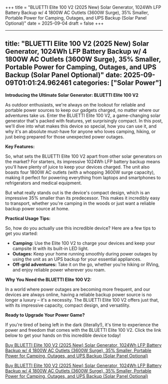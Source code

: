 +++
title = "BLUETTI Elite 100 V2 (2025 New) Solar Generator, 1024Wh LFP Battery Backup w/ 4 1800W AC Outlets (3600W Surge), 35% Smaller, Portable Power for Camping, Outages, and UPS Backup (Solar Panel Optional)"
date = 2025-09-04
draft = false
+++

---
title: "BLUETTI Elite 100 V2 (2025 New) Solar Generator, 1024Wh LFP Battery Backup w/ 4 1800W AC Outlets (3600W Surge), 35% Smaller, Portable Power for Camping, Outages, and UPS Backup (Solar Panel Optional)"
date: 2025-09-09T01:01:24.962461
categories: ["Solar Power"]
---
**Introducing the Ultimate Solar Generator: BLUETTI Elite 100 V2**

As outdoor enthusiasts, we're always on the lookout for reliable and portable power sources to keep our gadgets charged, no matter where our adventures take us. Enter the BLUETTI Elite 100 V2, a game-changing solar generator that's packed with features, yet surprisingly compact. In this post, we'll dive into what makes this device so special, how you can use it, and why it's an absolute must-have for anyone who loves camping, hiking, or just being prepared for those unexpected power outages.

**Key Features:**

So, what sets the BLUETTI Elite 100 V2 apart from other solar generators on the market? For starters, its impressive 1024Wh LFP battery backup means you'll have plenty of juice to keep your devices charged. The unit also boasts four 1800W AC outlets (with a whopping 3600W surge capacity), making it perfect for powering everything from laptops and smartphones to refrigerators and medical equipment.

But what really stands out is the device's compact design, which is an impressive 35% smaller than its predecessor. This makes it incredibly easy to transport, whether you're camping in the woods or just want a reliable backup power source at home.

**Practical Usage Tips:**

So, how do you actually use this incredible device? Here are a few tips to get you started:

* **Camping:** Use the Elite 100 V2 to charge your devices and keep your campsite lit with its built-in LED light.
* **Outages:** Keep your home running smoothly during power outages by using the unit as an UPS backup for your essential appliances.
* **Off-grid adventures:** Take it on the go, whether you're hiking or RVing, and enjoy reliable power wherever you roam.

**Why You Need the BLUETTI Elite 100 V2:**

In a world where power outages are becoming more frequent, and our devices are always online, having a reliable backup power source is no longer a luxury – it's a necessity. The BLUETTI Elite 100 V2 offers just that, with its impressive capacity, compact design, and versatility.

**Ready to Upgrade Your Power Game?**

If you're tired of being left in the dark (literally!), it's time to experience the power and freedom that comes with the BLUETTI Elite 100 V2. Click the link below to get your hands on this incredible device today!

[Buy BLUETTI Elite 100 V2 (2025 New) Solar Generator, 1024Wh LFP Battery Backup w/ 4 1800W AC Outlets (3600W Surge), 35% Smaller, Portable Power for Camping, Outages, and UPS Backup (Solar Panel Optional)](https://www.amazon.com/BLUETTI-Elite-100-V2-Generator/dp/B0F42CSQWG/)

[Buy BLUETTI Elite 100 V2 (2025 New) Solar Generator, 1024Wh LFP Battery Backup w/ 4 1800W AC Outlets (3600W Surge), 35% Smaller, Portable Power for Camping, Outages, and UPS Backup (Solar Panel Optional)](https://www.amazon.com/BLUETTI-Elite-100-V2-Generator/dp/B0F42CSQWG/)
